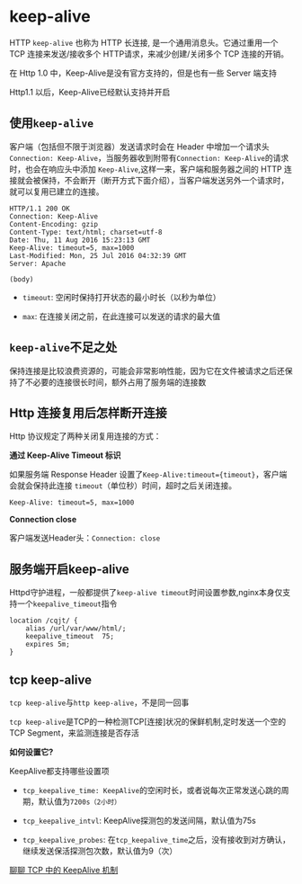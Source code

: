 # keep-alive

HTTP `keep-alive` 也称为 HTTP 长连接, 是一个通用消息头。它通过重用一个 TCP 连接来发送/接收多个 HTTP请求，来减少创建/关闭多个 TCP 连接的开销。

在 Http 1.0 中，Keep-Alive是没有官方支持的，但是也有一些 Server 端支持

Http1.1 以后，Keep-Alive已经默认支持并开启

## 使用`keep-alive`

客户端（包括但不限于浏览器）发送请求时会在 Header 中增加一个请求头`Connection: Keep-Alive`，当服务器收到附带有`Connection: Keep-Alive`的请求时，也会在响应头中添加 `Keep-Alive`,这样一来，客户端和服务器之间的 HTTP 连接就会被保持，不会断开（断开方式下面介绍），当客户端发送另外一个请求时，就可以复用已建立的连接。

```
HTTP/1.1 200 OK
Connection: Keep-Alive
Content-Encoding: gzip
Content-Type: text/html; charset=utf-8
Date: Thu, 11 Aug 2016 15:23:13 GMT
Keep-Alive: timeout=5, max=1000
Last-Modified: Mon, 25 Jul 2016 04:32:39 GMT
Server: Apache

(body)

```

- `timeout`: 空闲时保持打开状态的最小时长（以秒为单位）

- `max`: 在连接关闭之前，在此连接可以发送的请求的最大值

## `keep-alive`不足之处

保持连接是比较浪费资源的，可能会非常影响性能，因为它在文件被请求之后还保持了不必要的连接很长时间，额外占用了服务端的连接数

## Http 连接复用后怎样断开连接

Http 协议规定了两种关闭复用连接的方式：

**通过 Keep-Alive Timeout 标识**

如果服务端 Response Header 设置了`Keep-Alive:timeout={timeout}`，客户端会就会保持此连接 `timeout`（单位秒）时间，超时之后关闭连接。

`Keep-Alive: timeout=5, max=1000`

**Connection close**

客户端发送Header头：`Connection: close`

## 服务端开启keep-alive

Httpd守护进程，一般都提供了`keep-alive timeout`时间设置参数,nginx本身仅支持一个`keepalive_timeout`指令

```
location /cqjt/ {   
    alias /url/var/www/html/;   
    keepalive_timeout  75;   
    expires 5m;   
} 
```

## tcp keep-alive

`tcp keep-alive`与`http keep-alive`，不是同一回事

`tcp keep-alive`是TCP的一种检测TCP[连接]状况的保鲜机制,定时发送一个空的 TCP Segment，来监测连接是否存活

**如何设置它?**

KeepAlive都支持哪些设置项

- `tcp_keepalive_time: KeepAlive`的空闲时长，或者说每次正常发送心跳的周期，默认值为`7200s（2小时）`

- `tcp_keepalive_intvl`: KeepAlive探测包的发送间隔，默认值为75s

- `tcp_keepalive_probes`: 在`tcp_keepalive_time`之后，没有接收到对方确认，继续发送保活探测包次数，默认值为9（次）

[聊聊 TCP 中的 KeepAlive 机制](https://zhuanlan.zhihu.com/p/28894266)
